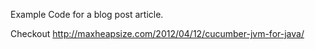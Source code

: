 Example Code for a blog post article.

Checkout http://maxheapsize.com/2012/04/12/cucumber-jvm-for-java/
